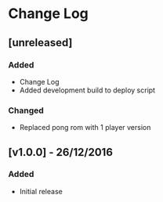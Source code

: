 # Change Log

## [unreleased]
### Added
- Change Log
- Added development build to deploy script

### Changed
- Replaced pong rom with 1 player version


## [v1.0.0] - 26/12/2016
### Added
- Initial release
